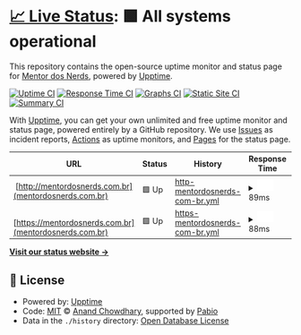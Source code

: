 # [📈 Live Status](https://mentordosnerds.github.io/upptime): <!--live status--> **🟩 All systems operational**

This repository contains the open-source uptime monitor and status page for [Mentor dos Nerds](https://mentordosnerds.com), powered by [Upptime](https://github.com/upptime/upptime).

[![Uptime CI](https://github.com/mentordosnerds/upptime/workflows/Uptime%20CI/badge.svg)](https://github.com/mentordosnerds/upptime/actions?query=workflow%3A%22Uptime+CI%22)
[![Response Time CI](https://github.com/mentordosnerds/upptime/workflows/Response%20Time%20CI/badge.svg)](https://github.com/mentordosnerds/upptime/actions?query=workflow%3A%22Response+Time+CI%22)
[![Graphs CI](https://github.com/mentordosnerds/upptime/workflows/Graphs%20CI/badge.svg)](https://github.com/mentordosnerds/upptime/actions?query=workflow%3A%22Graphs+CI%22)
[![Static Site CI](https://github.com/mentordosnerds/upptime/workflows/Static%20Site%20CI/badge.svg)](https://github.com/mentordosnerds/upptime/actions?query=workflow%3A%22Static+Site+CI%22)
[![Summary CI](https://github.com/mentordosnerds/upptime/workflows/Summary%20CI/badge.svg)](https://github.com/mentordosnerds/upptime/actions?query=workflow%3A%22Summary+CI%22)

With [Upptime](https://upptime.js.org), you can get your own unlimited and free uptime monitor and status page, powered entirely by a GitHub repository. We use [Issues](https://github.com/mentordosnerds/upptime/issues) as incident reports, [Actions](https://github.com/mentordosnerds/upptime/actions) as uptime monitors, and [Pages](https://mentordosnerds.github.io/upptime) for the status page.

<!--start: status pages-->
<!-- This summary is generated by Upptime (https://github.com/upptime/upptime) -->
<!-- Do not edit this manually, your changes will be overwritten -->
<!-- prettier-ignore -->
| URL | Status | History | Response Time | Uptime |
| --- | ------ | ------- | ------------- | ------ |
| <img alt="" src="https://icons.duckduckgo.com/ip3/null.ico" height="13"> [http://mentordosnerds.com.br](mentordosnerds.com.br) | 🟩 Up | [http-mentordosnerds-com-br.yml](https://github.com/mentordosnerds/upptime/commits/HEAD/history/http-mentordosnerds-com-br.yml) | <details><summary><img alt="Response time graph" src="./graphs/http-mentordosnerds-com-br/response-time-week.png" height="20"> 89ms</summary><br><a href="https://mentordosnerds.github.io/upptime/history/http-mentordosnerds-com-br"><img alt="Response time 89" src="https://img.shields.io/endpoint?url=https%3A%2F%2Fraw.githubusercontent.com%2Fmentordosnerds%2Fupptime%2FHEAD%2Fapi%2Fhttp-mentordosnerds-com-br%2Fresponse-time.json"></a><br><a href="https://mentordosnerds.github.io/upptime/history/http-mentordosnerds-com-br"><img alt="24-hour response time 89" src="https://img.shields.io/endpoint?url=https%3A%2F%2Fraw.githubusercontent.com%2Fmentordosnerds%2Fupptime%2FHEAD%2Fapi%2Fhttp-mentordosnerds-com-br%2Fresponse-time-day.json"></a><br><a href="https://mentordosnerds.github.io/upptime/history/http-mentordosnerds-com-br"><img alt="7-day response time 89" src="https://img.shields.io/endpoint?url=https%3A%2F%2Fraw.githubusercontent.com%2Fmentordosnerds%2Fupptime%2FHEAD%2Fapi%2Fhttp-mentordosnerds-com-br%2Fresponse-time-week.json"></a><br><a href="https://mentordosnerds.github.io/upptime/history/http-mentordosnerds-com-br"><img alt="30-day response time 89" src="https://img.shields.io/endpoint?url=https%3A%2F%2Fraw.githubusercontent.com%2Fmentordosnerds%2Fupptime%2FHEAD%2Fapi%2Fhttp-mentordosnerds-com-br%2Fresponse-time-month.json"></a><br><a href="https://mentordosnerds.github.io/upptime/history/http-mentordosnerds-com-br"><img alt="1-year response time 89" src="https://img.shields.io/endpoint?url=https%3A%2F%2Fraw.githubusercontent.com%2Fmentordosnerds%2Fupptime%2FHEAD%2Fapi%2Fhttp-mentordosnerds-com-br%2Fresponse-time-year.json"></a></details> | <details><summary><a href="https://mentordosnerds.github.io/upptime/history/http-mentordosnerds-com-br">1.07%</a></summary><a href="https://mentordosnerds.github.io/upptime/history/http-mentordosnerds-com-br"><img alt="All-time uptime 1.07%" src="https://img.shields.io/endpoint?url=https%3A%2F%2Fraw.githubusercontent.com%2Fmentordosnerds%2Fupptime%2FHEAD%2Fapi%2Fhttp-mentordosnerds-com-br%2Fuptime.json"></a><br><a href="https://mentordosnerds.github.io/upptime/history/http-mentordosnerds-com-br"><img alt="24-hour uptime 1.07%" src="https://img.shields.io/endpoint?url=https%3A%2F%2Fraw.githubusercontent.com%2Fmentordosnerds%2Fupptime%2FHEAD%2Fapi%2Fhttp-mentordosnerds-com-br%2Fuptime-day.json"></a><br><a href="https://mentordosnerds.github.io/upptime/history/http-mentordosnerds-com-br"><img alt="7-day uptime 1.07%" src="https://img.shields.io/endpoint?url=https%3A%2F%2Fraw.githubusercontent.com%2Fmentordosnerds%2Fupptime%2FHEAD%2Fapi%2Fhttp-mentordosnerds-com-br%2Fuptime-week.json"></a><br><a href="https://mentordosnerds.github.io/upptime/history/http-mentordosnerds-com-br"><img alt="30-day uptime 1.07%" src="https://img.shields.io/endpoint?url=https%3A%2F%2Fraw.githubusercontent.com%2Fmentordosnerds%2Fupptime%2FHEAD%2Fapi%2Fhttp-mentordosnerds-com-br%2Fuptime-month.json"></a><br><a href="https://mentordosnerds.github.io/upptime/history/http-mentordosnerds-com-br"><img alt="1-year uptime 1.07%" src="https://img.shields.io/endpoint?url=https%3A%2F%2Fraw.githubusercontent.com%2Fmentordosnerds%2Fupptime%2FHEAD%2Fapi%2Fhttp-mentordosnerds-com-br%2Fuptime-year.json"></a></details>
| <img alt="" src="https://icons.duckduckgo.com/ip3/null.ico" height="13"> [https://mentordosnerds.com.br](mentordosnerds.com.br) | 🟩 Up | [https-mentordosnerds-com-br.yml](https://github.com/mentordosnerds/upptime/commits/HEAD/history/https-mentordosnerds-com-br.yml) | <details><summary><img alt="Response time graph" src="./graphs/https-mentordosnerds-com-br/response-time-week.png" height="20"> 88ms</summary><br><a href="https://mentordosnerds.github.io/upptime/history/https-mentordosnerds-com-br"><img alt="Response time 88" src="https://img.shields.io/endpoint?url=https%3A%2F%2Fraw.githubusercontent.com%2Fmentordosnerds%2Fupptime%2FHEAD%2Fapi%2Fhttps-mentordosnerds-com-br%2Fresponse-time.json"></a><br><a href="https://mentordosnerds.github.io/upptime/history/https-mentordosnerds-com-br"><img alt="24-hour response time 88" src="https://img.shields.io/endpoint?url=https%3A%2F%2Fraw.githubusercontent.com%2Fmentordosnerds%2Fupptime%2FHEAD%2Fapi%2Fhttps-mentordosnerds-com-br%2Fresponse-time-day.json"></a><br><a href="https://mentordosnerds.github.io/upptime/history/https-mentordosnerds-com-br"><img alt="7-day response time 88" src="https://img.shields.io/endpoint?url=https%3A%2F%2Fraw.githubusercontent.com%2Fmentordosnerds%2Fupptime%2FHEAD%2Fapi%2Fhttps-mentordosnerds-com-br%2Fresponse-time-week.json"></a><br><a href="https://mentordosnerds.github.io/upptime/history/https-mentordosnerds-com-br"><img alt="30-day response time 88" src="https://img.shields.io/endpoint?url=https%3A%2F%2Fraw.githubusercontent.com%2Fmentordosnerds%2Fupptime%2FHEAD%2Fapi%2Fhttps-mentordosnerds-com-br%2Fresponse-time-month.json"></a><br><a href="https://mentordosnerds.github.io/upptime/history/https-mentordosnerds-com-br"><img alt="1-year response time 88" src="https://img.shields.io/endpoint?url=https%3A%2F%2Fraw.githubusercontent.com%2Fmentordosnerds%2Fupptime%2FHEAD%2Fapi%2Fhttps-mentordosnerds-com-br%2Fresponse-time-year.json"></a></details> | <details><summary><a href="https://mentordosnerds.github.io/upptime/history/https-mentordosnerds-com-br">0.75%</a></summary><a href="https://mentordosnerds.github.io/upptime/history/https-mentordosnerds-com-br"><img alt="All-time uptime 0.75%" src="https://img.shields.io/endpoint?url=https%3A%2F%2Fraw.githubusercontent.com%2Fmentordosnerds%2Fupptime%2FHEAD%2Fapi%2Fhttps-mentordosnerds-com-br%2Fuptime.json"></a><br><a href="https://mentordosnerds.github.io/upptime/history/https-mentordosnerds-com-br"><img alt="24-hour uptime 0.75%" src="https://img.shields.io/endpoint?url=https%3A%2F%2Fraw.githubusercontent.com%2Fmentordosnerds%2Fupptime%2FHEAD%2Fapi%2Fhttps-mentordosnerds-com-br%2Fuptime-day.json"></a><br><a href="https://mentordosnerds.github.io/upptime/history/https-mentordosnerds-com-br"><img alt="7-day uptime 0.75%" src="https://img.shields.io/endpoint?url=https%3A%2F%2Fraw.githubusercontent.com%2Fmentordosnerds%2Fupptime%2FHEAD%2Fapi%2Fhttps-mentordosnerds-com-br%2Fuptime-week.json"></a><br><a href="https://mentordosnerds.github.io/upptime/history/https-mentordosnerds-com-br"><img alt="30-day uptime 0.75%" src="https://img.shields.io/endpoint?url=https%3A%2F%2Fraw.githubusercontent.com%2Fmentordosnerds%2Fupptime%2FHEAD%2Fapi%2Fhttps-mentordosnerds-com-br%2Fuptime-month.json"></a><br><a href="https://mentordosnerds.github.io/upptime/history/https-mentordosnerds-com-br"><img alt="1-year uptime 0.75%" src="https://img.shields.io/endpoint?url=https%3A%2F%2Fraw.githubusercontent.com%2Fmentordosnerds%2Fupptime%2FHEAD%2Fapi%2Fhttps-mentordosnerds-com-br%2Fuptime-year.json"></a></details>

<!--end: status pages-->

[**Visit our status website →**](https://mentordosnerds.github.io/upptime)

## 📄 License

- Powered by: [Upptime](https://github.com/upptime/upptime)
- Code: [MIT](./LICENSE) © [Anand Chowdhary](https://anandchowdhary.com), supported by [Pabio](https://pabio.com)
- Data in the `./history` directory: [Open Database License](https://opendatacommons.org/licenses/odbl/1-0/)
